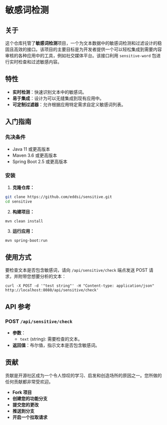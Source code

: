 # 敏感词检测

## 关于

这个仓库托管了**敏感词检测**项目，一个为文本数据中的敏感词检测和过滤设计的稳固且高效的接口。该项目的主要目标是为开发者提供一个可以轻松集成到需要内容审核的各种应用中的工具，例如社交媒体平台。该接口利用 `sensitive-word` 包进行实时检查和过滤敏感内容。

## 特性

- **实时检测**：快速识别文本中的敏感词。
- **易于集成**：设计为可以无缝集成到现有应用中。
- **可定制过滤器**：允许根据应用特定需求自定义敏感词列表。

## 入门指南

### 先决条件

- Java 11 或更高版本
- Maven 3.6 或更高版本
- Spring Boot 2.5 或更高版本

### 安装

1. **克隆仓库：**
```bash
git clone https://github.com/eddsi/sensitive.git
cd sensitive
```
2. **构建项目：**

```bash
mvn clean install
```

3.  **运行应用：**

```
mvn spring-boot:run
```

## 使用方式

要检查文本是否包含敏感词，请向 `/api/sensitive/check` 端点发送 POST 请求，并附带您想要分析的文本：

```
curl -X POST -d '"test string"' -H "Content-type: application/json" http://localhost:8080/api/sensitive/check'
```

## API 参考

### POST `/api/sensitive/check`

- **参数**：
   - `text` (string): 需要检查的文本。
- **返回值**：布尔值，指示文本是否包含敏感词。

## 贡献

贡献是开源社区成为一个令人惊叹的学习、启发和创造场所的原因之一。您所做的任何贡献都非常受欢迎。

- **Fork 项目**
- **创建您的功能分支**
- **提交您的更改**
- **推送到分支**
- **开启一个拉取请求**
